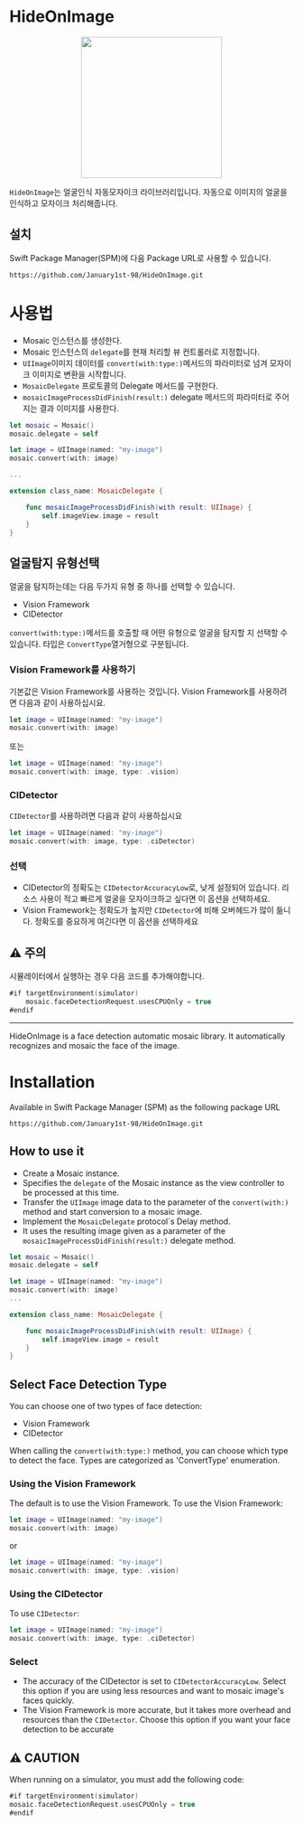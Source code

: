 # HideOnImage
<p align="center">
<img width="250" src="https://user-images.githubusercontent.com/76734067/205505718-59d7df70-2eb5-4c3a-b84e-957a79118b1c.gif">
</p>

`HideOnImage`는 얼굴인식 자동모자이크 라이브러리입니다. 자동으로 이미지의 얼굴을 인식하고 모자이크 처리해줍니다.

## 설치
Swift Package Manager(SPM)에 다음 Package URL로 사용할 수 있습니다.
```
https://github.com/January1st-98/HideOnImage.git
```

# 사용법

- Mosaic 인스턴스를 생성한다.
- Mosaic 인스턴스의 `delegate`를 현재 처리할 뷰 컨트롤러로 지정합니다.
- `UIImage`이미지 데이터를 `convert(with:type:)`메서드의 파라미터로 넘겨 모자이크 이미지로 변환을 시작합니다.
- `MosaicDelegate` 프로토콜의 Delegate 메서드를 구현한다.
- `mosaicImageProcessDidFinish(result:)` delegate 메서드의 파라미터로 주어지는 결과 이미지를 사용한다.
```swift
let mosaic = Mosaic()
mosaic.delegate = self

let image = UIImage(named: "my-image")
mosaic.convert(with: image)

...

extension class_name: MosaicDelegate {

    func mosaicImageProcessDidFinish(with result: UIImage) {
        self.imageView.image = result
    }
}
```

## 얼굴탐지 유형선택
얼굴을 탐지하는데는 다음 두가지 유형 중 하나를 선택할 수 있습니다.
- Vision Framework
- CIDetector

`convert(with:type:)`메서드를 호출할 때 어떤 유형으로 얼굴을 탐지할 지 선택할 수 있습니다. 타입은 `ConvertType`열거형으로 구분됩니다.

### Vision Framework를 사용하기
기본값은 Vision Framework를 사용하는 것입니다. Vision Framework를 사용하려면 다음과 같이 사용하십시요.
```swift
let image = UIImage(named: "my-image")
mosaic.convert(with: image)
```
또는
```swift
let image = UIImage(named: "my-image")
mosaic.convert(with: image, type: .vision)
```

### CIDetector
`CIDetector`를 사용하려면 다음과 같이 사용하십시요
```swift
let image = UIImage(named: "my-image")
mosaic.convert(with: image, type: .ciDetector)
```

### 선택
- CIDetector의 정확도는 `CIDetectorAccuracyLow`로, 낮게 설정되어 있습니다. 리소스 사용이 적고 빠르게 얼굴을 모자이크하고 싶다면 이 옵션을 선택하세요.
- Vision Framework는 정확도가 높지만 `CIDetector`에 비해 오버헤드가 많이 듦니다. 정확도를 중요하게 여긴다면 이 옵션을 선택하세요 

## ⚠️ 주의

시뮬레이터에서 실행하는 경우 다음 코드를 추가해야합니다.
```swift
#if targetEnvironment(simulator)
    mosaic.faceDetectionRequest.usesCPUOnly = true
#endif
```

---

HideOnImage is a face detection automatic mosaic library. It automatically recognizes and mosaic the face of the image.

# Installation
Available in Swift Package Manager (SPM) as the following package URL
```
https://github.com/January1st-98/HideOnImage.git
```

## How to use it

- Create a Mosaic instance.
- Specifies the `delegate` of the Mosaic instance as the view controller to be processed at this time.
- Transfer the `UIImage` image data to the parameter of the `convert(with:)` method and start conversion to a mosaic image.
- Implement the `MosaicDelegate` protocol`s Delay method.
- It uses the resulting image given as a parameter of the `mosaicImageProcessDidFinish(result:)` delegate method.

```swift
let mosaic = Mosaic()
mosaic.delegate = self

let image = UIImage(named: "my-image")
mosaic.convert(with: image)
...

extension class_name: MosaicDelegate {

    func mosaicImageProcessDidFinish(with result: UIImage) {
        self.imageView.image = result
    }
}
```

## Select Face Detection Type
You can choose one of two types of face detection:
- Vision Framework
- CIDetector

When calling the `convert(with:type:)` method, you can choose which type to detect the face. Types are categorized as 'ConvertType' enumeration.

### Using the Vision Framework
The default is to use the Vision Framework. To use the Vision Framework:
```swift
let image = UIImage(named: "my-image")
mosaic.convert(with: image)
```
or
```swift
let image = UIImage(named: "my-image")
mosaic.convert(with: image, type: .vision)
```

### Using the CIDetector
To use `CIDetector`:
```swift
let image = UIImage(named: "my-image")
mosaic.convert(with: image, type: .ciDetector)
```

### Select
- The accuracy of the CIDetector is set to `CIDetectorAccuracyLow`. Select this option if you are using less resources and want to mosaic image's faces quickly.
- The Vision Framework is more accurate, but it takes more overhead and resources than the `CIDetector`. Choose this option if you want your face detection to be accurate

## ⚠️ CAUTION
When running on a simulator, you must add the following code:
```swift
#if targetEnvironment(simulator)
mosaic.faceDetectionRequest.usesCPUOnly = true
#endif
```

